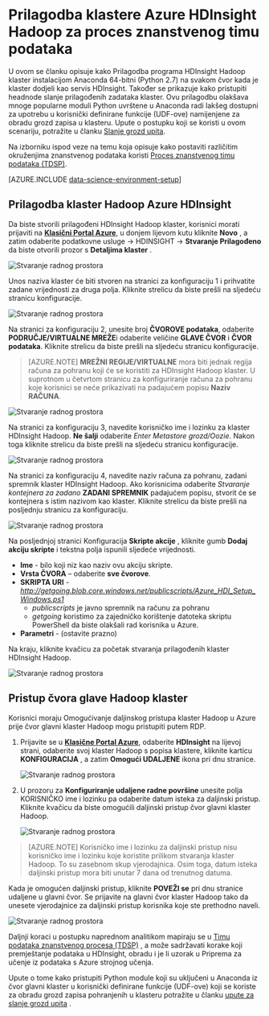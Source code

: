 <properties 
    pageTitle="Prilagodba klastere Hadoop za proces timu podataka znanstvenog | Microsoft Azure" 
    description="Popularne module za Python postao dostupan u prilagođene klastere Azure HDInsight Hadoop."
    services="machine-learning" 
    documentationCenter="" 
    authors="bradsev" 
    manager="jhubbard" 
    editor="cgronlun"  />

<tags 
    ms.service="machine-learning" 
    ms.workload="data-services" 
    ms.tgt_pltfrm="na" 
    ms.devlang="na" 
    ms.topic="article" 
    ms.date="09/19/2016" 
    ms.author="hangzh;bradsev" />

# <a name="customize-azure-hdinsight-hadoop-clusters-for-the-team-data-science-process"></a>Prilagodba klastere Azure HDInsight Hadoop za proces znanstvenog timu podataka 

U ovom se članku opisuje kako Prilagodba programa HDInsight Hadoop klaster instalacijom Anaconda 64-bitni (Python 2.7) na svakom čvor kada je klaster dodjeli kao servis HDInsight. Također se prikazuje kako pristupiti headnode slanje prilagođenih zadataka klaster. Ovu prilagodbu olakšava mnoge popularne moduli Python uvrštene u Anaconda radi lakšeg dostupni za upotrebu u korisnički definirane funkcije (UDF-ove) namijenjene za obradu grozd zapisa u klasteru. Upute o postupku koji se koristi u ovom scenariju, potražite u članku [Slanje grozd upita](machine-learning-data-science-move-hive-tables.md#submit).

Na izborniku ispod veze na temu koja opisuje kako postaviti različitim okruženjima znanstvenog podataka koristi [Proces znanstvenog timu podataka (TDSP)](data-science-process-overview.md).

[AZURE.INCLUDE [data-science-environment-setup](../../includes/cap-setup-environments.md)]


## <a name="customize"></a>Prilagodba klaster Hadoop Azure HDInsight

Da biste stvorili prilagođeni HDInsight Hadoop klaster, korisnici morati prijaviti na [**Klasični Portal Azure**](https://manage.windowsazure.com/), u donjem lijevom kutu kliknite **Novo** , a zatim odaberite podatkovne usluge -> HDINSIGHT -> **Stvaranje Prilagođeno** da biste otvorili prozor s **Detaljima klaster** . 

![Stvaranje radnog prostora](./media/machine-learning-data-science-customize-hadoop-cluster/customize-cluster-img1.png)

Unos naziva klaster će biti stvoren na stranici za konfiguraciju 1 i prihvatite zadane vrijednosti za druga polja. Kliknite strelicu da biste prešli na sljedeću stranicu konfiguracije. 

![Stvaranje radnog prostora](./media/machine-learning-data-science-customize-hadoop-cluster/customize-cluster-img1.png)

Na stranici za konfiguraciju 2, unesite broj **ČVOROVE podataka**, odaberite **PODRUČJE/VIRTUALNE MREŽE**i odaberite veličine **GLAVE ČVOR** i **ČVOR podataka**. Kliknite strelicu da biste prešli na sljedeću stranicu konfiguracije.

>[AZURE.NOTE] **MREŽNI REGIJE/VIRTUALNE** mora biti jednak regija računa za pohranu koji će se koristiti za HDInsight Hadoop klaster. U suprotnom u četvrtom stranicu za konfiguriranje računa za pohranu koje korisnici se neće prikazivati na padajućem popisu **Naziv RAČUNA**.

![Stvaranje radnog prostora](./media/machine-learning-data-science-customize-hadoop-cluster/customize-cluster-img3.png)

Na stranici za konfiguraciju 3, navedite korisničko ime i lozinku za klaster HDInsight Hadoop. **Ne šalji** odaberite _Enter Metastore grozd/Oozie_. Nakon toga kliknite strelicu da biste prešli na sljedeću stranicu konfiguracije. 

![Stvaranje radnog prostora](./media/machine-learning-data-science-customize-hadoop-cluster/customize-cluster-img4.png)

Na stranici za konfiguraciju 4, navedite naziv računa za pohranu, zadani spremnik klaster HDInsight Hadoop. Ako korisnicima odaberite _Stvaranje kontejnera za zadano_ **ZADANI SPREMNIK** padajućem popisu, stvorit će se kontejnera s istim nazivom kao klaster. Kliknite strelicu da biste prešli na posljednju stranicu za konfiguraciju.

![Stvaranje radnog prostora](./media/machine-learning-data-science-customize-hadoop-cluster/customize-cluster-img5.png)

Na posljednjoj stranici Konfiguracija **Skripte akcije** , kliknite gumb **Dodaj akciju skripte** i tekstna polja ispunili sljedeće vrijednosti.
 
* **Ime** - bilo koji niz kao naziv ovu akciju skripte. 
* **Vrsta ČVORA** – odaberite **sve čvorove**. 
* **SKRIPTA URI** - *http://getgoing.blob.core.windows.net/publicscripts/Azure_HDI_Setup_Windows.ps1* 
    * *publicscripts* je javno spremnik na računu za pohranu 
    * *getgoing* koristimo za zajedničko korištenje datoteka skriptu PowerShell da biste olakšali rad korisnika u Azure. 
* **Parametri** - (ostavite prazno)

Na kraju, kliknite kvačicu za početak stvaranja prilagođenih klaster HDInsight Hadoop. 

![Stvaranje radnog prostora](./media/machine-learning-data-science-customize-hadoop-cluster/script-actions.png)

## <a name="headnode"></a>Pristup čvora glave Hadoop klaster

Korisnici moraju Omogućivanje daljinskog pristupa klaster Hadoop u Azure prije čvor glavni klaster Hadoop mogu pristupiti putem RDP. 

1. Prijavite se u [**Klasične Portal Azure**](https://manage.windowsazure.com/), odaberite **HDInsight** na lijevoj strani, odaberite svoj klaster Hadoop s popisa klastere, kliknite karticu **KONFIGURACIJA** , a zatim **Omogući UDALJENE** ikona pri dnu stranice.
    
    ![Stvaranje radnog prostora](./media/machine-learning-data-science-customize-hadoop-cluster/enable-remote-access-1.png)

2. U prozoru za **Konfiguriranje udaljene radne površine** unesite polja KORISNIČKO ime i lozinku pa odaberite datum isteka za daljinski pristup. Kliknite kvačicu da biste omogućili daljinski pristup čvor glavni klaster Hadoop.

    ![Stvaranje radnog prostora](./media/machine-learning-data-science-customize-hadoop-cluster/enable-remote-access-2.png)
    
>[AZURE.NOTE] Korisničko ime i lozinku za daljinski pristup nisu korisničko ime i lozinku koje koristite prilikom stvaranja klaster Hadoop. To su zasebnom skup vjerodajnica. Osim toga, datum isteka daljinski pristup mora biti unutar 7 dana od trenutnog datuma.

Kada je omogućen daljinski pristup, kliknite **POVEŽI se** pri dnu stranice udaljene u glavni čvor. Se prijavite na glavni čvor klaster Hadoop tako da unesete vjerodajnice za daljinski pristup korisnika koje ste prethodno naveli.

![Stvaranje radnog prostora](./media/machine-learning-data-science-customize-hadoop-cluster/enable-remote-access-3.png)

Daljnji koraci u postupku naprednom analitikom mapiraju se u [Timu podataka znanstvenog procesa (TDSP)](https://azure.microsoft.com/documentation/learning-paths/cortana-analytics-process/) , a može sadržavati korake koji premještanje podataka u HDInsight, obradu i je li uzorak u Priprema za učenje iz podataka s Azure strojnog učenja.

Upute o tome kako pristupiti Python module koji su uključeni u Anaconda iz čvor glavni klaster u korisnički definirane funkcije (UDF-ove) koji se koriste za obradu grozd zapisa pohranjenih u klasteru potražite u članku [upute za slanje grozd upita](machine-learning-data-science-move-hive-tables.md#submit) .

 
